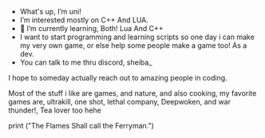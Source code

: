 - What's up, I’m uni!
- I’m interested mostly on C++ And LUA.
- 🌱 I’m currently learning, Both! Lua And C++
-  I want to start programming and learning scripts so one day i can make my very own game, or else help some people make a game too! As a dev.
- You can talk to me thru discord, sheiba_

I hope to someday actually reach out to amazing people in coding.

Most of the stuff i like are games, and nature, and also cooking, my favorite games are, ultrakill, one shot, lethal company, Deepwoken, and war thunder!, Tea lover too hehe

print ("The Flames Shall call the Ferryman.")


